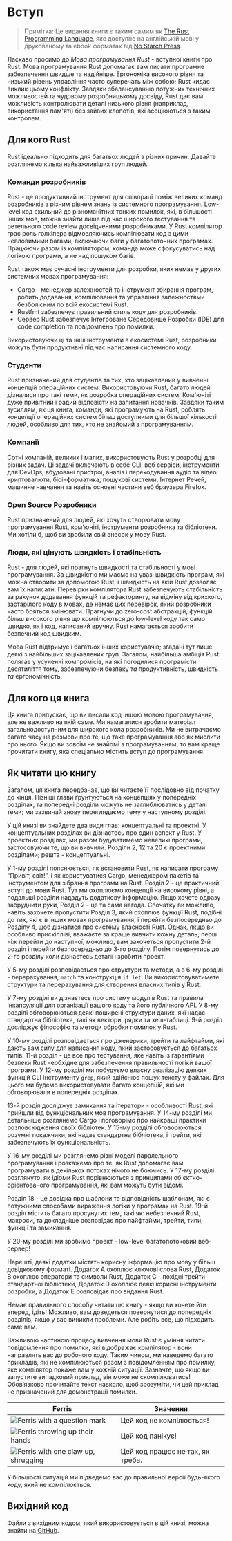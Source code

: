 # Вступ

> Примітка: Це видання книги є таким самим як [The Rust Programming
> Language][nsprust], яке доступне на англійській мові у друкованому та ebook форматах від [No Starch Press][nsp].

[nsprust]: https://nostarch.com/rust
[nsp]: https://nostarch.com/

Ласкаво просимо до *Мова програмування Rust* - вступної книги про Rust.
Мова програмування Rust допомагає вам писати програмне забезпечення швидше та надійніше. Ергономіка високого рівня та низький рівень управління часто суперечать між собою; Rust кидає виклик цьому конфлікту. Завдяки збалансуванню потужних технічних можливостей та чудовому розробницькому досвіду, Rust дає вам можливість контролювати деталі низького рівня (наприклад, використання пам'яті) без зайвих клопотів, які асоціюються з таким контролем.

## Для кого Rust

Rust ідеально підходить для багатьох людей з різних причин. Давайте розглянемо кілька найважливіших груп людей.

### Команди розробників

Rust - це продуктивний інструмент для співпраці поміж великих команд розробників з різним рівнем знань із системного програмування. Low-level код схильний до різноманітних тонких помилок, які, в більшості інших мов, можна знайти лише під час широкого тестування та ретельного code review досвідченими розробниками.
У Rust компілятор грає роль голкіпера відмовляючись компілювати код з цими невловимими багами, включаючи баги у багатопоточних програмах. Працюючи разом із компілятором, команда може сфокусуватись над логікою програми, а не над пошуком багів.

Rust також має сучасні інструменти для розробки, яких немає у других системних мовах програмування:

* Cargo - менеджер залежностей та інструмент збирання програм, робить додавання, компілювання та управління залежностями безболісним по всій екосистемі Rust.
* Rustfmt забезпечує правильний стиль коду для розробників.
* Сервер Rust забезпечує Інтегроване Середовище Розробки (IDE) для code completion та повідомлень про помилки.

Використовуючи ці та інші інструменти в екосистемі Rust, розробники можуть бути продуктивні під час написання системного коду.

### Студенти

Rust призначений для студентів та тих, хто зацікавлений у вивченні концепцій операційних систем. Використовуючи Rust, багато людей дізналися про такі теми, як розробка операційних систем. Ком'юніті дуже привітний і радий відповісти на запитання новачків. Завдяки таким зусиллям, як ця книга, команди, які програмують на Rust, роблять концепції операційних систем більш доступними для більшої кількості людей, особливо для тих, хто не знайомий з програмуванням.

### Компанії

Сотні компаній, великих і малих, використовують Rust у розробці для різних задач. Ці задачі включають в себе CLI, веб сервіси, інструменти для DevOps, вбудовані пристрої, аналіз і перекодування аудіо та відео, криптовалюти, біоінформатика, пошукові системи, Інтернет Речей, машинне навчання та навіть основні частини веб браузера Firefox.

### Open Source Розробники

Rust призначений для людей, які хочуть створювати мову програмування Rust, ком'юніті, інструменти розробника та бібліотеки. Ми хотіли б, щоб ви зробили свій внесок у мову Rust.

### Люди, які цінують швидкість і стабільність

Rust - для людей, які прагнуть швидкості та стабільності у мові програмування. За швидкістю ми маємо на увазі швидкість програм, які можна створити за допомогою Rust, і швидкість на якій Rust дозволяє вам їх написати. Перевірки компілятора Rust забезпечують стабільність за рахунок додавання функцій та рефакторингу, на відміну від крихкого, застарілого коду в мовах, де немає цих перевірок, який розробники часто бояться змінювати. Прагнучи до zero-cost абстракцій, функцій більш високого рівня що компілюються до low-level коду так само швидко, як і код, написаний вручну, Rust намагається зробити безпечний код швидким.

Мова Rust підтримує і багатьох інших користувачів; згадані тут лише деякі з найбільших зацікавлених груп. Загалом, найбільша амбіція Rust полягає у усуненні компромісів, на які погодилися програмісти десятиліття тому, забезпечуючи безпеку *та* продуктивність, швидкість *та* ергономічність.

## Для кого ця книга

Ця книга припускає, що ви писали код іншою мовою програмування, але не важливо на якій саме. Ми намагалися зробити матеріал загальнодоступним для широкого кола розробників. Ми не витрачаємо багато часу на розмови про те, що таке програмування або як мислити про нього. Якщо ви зовсім не знайомі з програмуванням, то вам краще прочитати книгу, яка спеціально містить вступ до програмування.

## Як читати цю книгу

Загалом, ця книга передбачає, що ви читаєте її послідовно від початку до кінця. Пізніші глави ґрунтуються на концепціях у попередніх розділах, та попередні розділи можуть не заглиблюватись у деталі теми; ми зазвичай знову переглядаємо тему у наступному розділі.

У цій книзі ви знайдете два види глав: концептуальні та проектні. У концептуальних розділах ви дізнаєтесь про один аспект у Rust. У проектних розділах, ми разом будуватимемо невеликі програми, застосовуючи те, що ви вивчили. Розділи 2, 12 та 20 є проектними розділами; решта - концептуальні.

У 1-му розділі пояснюється, як встановити Rust, як написати програму “Привіт, світ!”, і як користуватися Cargo, менеджером пакетів та інструментом для зібрання програми на Rust. Розділ 2 - це практичний вступ до мови Rust. Тут ми охоплюємо концепції на високому рівні, а подальші розділи нададуть додаткову інформацію. Якщо хочете одразу забруднити руки, Розділ 2 - це та сама нагода. Спочатку ви
можливо, навіть захочете пропустити Розділ 3, який охоплює функції Rust, подібні до тих, які є в інших мовах програмування, і перейти безпосередньо до Розділу 4, щоб дізнатися про систему власності Rust. Однак, якщо ви особливо прискіпліві, вважаєте за краще вивчити кожну деталь, перш ніж перейти до наступної, можливо, вам захочеться пропустити 2-й розділ і перейти безпосередньо до 3-го розділу. Потім повернутись до 2-го розділу коли дізнаєтесь деталі і зробити проект.

У 5-му розділі розповідається про структури та методи, а в 6-му розділі - перерахування, `match` та конструкція `if let`. Ви використовуватимете структури та перерахування для створення власних типів у Rust.

У 7-му розділі ви дізнаєтесь про систему модулів Rust та правила інкапсуляції для організації вашого коду та його публічного API. У 8-му розділі обговорюються деякі поширені структури даних, які надає стандартна бібліотека, такі як вектори, рядки та хеш-таблиці. 9-й розділ досліджує філософію та методи обробки помилок у Rust.

У 10-му розділі розповідається про дженерики, трейти та лайфтайми, які дають вам силу
для написання коду, який застосовується до багатьох типів. 11-й розділ - це все про тестування, яке навіть із гарантіями безпеки Rust необхідне для забезпечення правильності логіки вашої програми. У 12-му розділі ми побудуємо власну реалізацію деяких функцій CLI інструменту `grep`, який здійснює пошук тексту у файлах. Для цього ми будемо використовувати багато концепцій, які ми обговорювали в попередніх розділах.

13-й розділ досліджує замикання та ітератори - особливості Rust, які прийшли від функціональних мов програмування. У 14-му розділі ми детальніше розглянемо Cargo і поговорімо про найкращі практики розповсюдження своїх бібліотек. У 15-му розділі обговорюються розумні покажчики, які надає стандартна бібліотека, і трейти, які забезпечують їх функціональність.

У 16-му розділі ми розглянемо різні моделі паралельного програмування і розкажемо про те, як Rust допомагає вам програмувати в декількох потоках нічого не боючись. У 17-му розділі розглянуто, як ідіоми Rust порівнюються з принципами об'єктно-орієнтованого програмування, які вам можуть бути відомі.

Розділ 18 - це довідка про шаблони та відповідність шаблонам, які є потужними способами вираження логіки у програмах на Rust. 19-й розділ містить багато просунутих тем, такі як: небезпечний Rust, макроси, та докладніше розповідає про лайфтайми, трейти, типи, функції та замикання.

У 20-му розділі ми зробимо проект - low-level багатопотоковий веб-сервер!

Нарешті, деякі додатки містять корисну інформацію про мову у більш довідковому форматі. Додаток А охоплює ключові слова Rust, Додаток В охоплює оператори та символи Rust, Додаток С - похідні трейти стандартної бібліотеки, Додаток D охоплює деякі корисні інструменти розробки, а Додаток E розповідає про видання Rust.

Немає правильного способу читати цю книгу - якщо ви хочете йти вперед, ідіть!
Можливо, вам доведеться повернутися до попередніх розділів, якщо у вас виникли проблеми. Але робіть все, що підходить саме вам.

<span id="ferris"></span>

Важливою частиною процесу вивчення мови Rust є уміння читати повідомлення про помилки, які відображає компілятор - вони направлять вас до робочого коду. Таким чином, ми наведемо багато прикладів, які не компілюються разом з повідомленням про помилку, яке компілятор покаже вам у кожній ситуації. Зазначте, що якщо ви запустите випадковий приклад, він може не скомпілюватись! Обов’язково прочитайте текст навколо, щоб зрозуміти, чи цей приклад не призначений для демонстрації помилки.

| Ferris                                                                                                           | Значення                                          |
|------------------------------------------------------------------------------------------------------------------|-------------------------------------------------|
| <img src="img/ferris/does_not_compile.svg" class="ferris-explain" alt="Ferris with a question mark"/>            | Цей код не компілюється!                        |
| <img src="img/ferris/panics.svg" class="ferris-explain" alt="Ferris throwing up their hands"/>                   | Цей код панікує!                                |
| <img src="img/ferris/not_desired_behavior.svg" class="ferris-explain" alt="Ferris with one claw up, shrugging"/> | Цей код працює не так, як треба.                |

У більшості ситуацій ми підведемо вас до правильної версії будь-якого коду, який не компілюється.

## Вихідний код

Файли з вихідним кодом, який використовується в цій книзі, можна знайти на [GitHub][book].

[book]: https://github.com/Arideno/rust-book-uk
